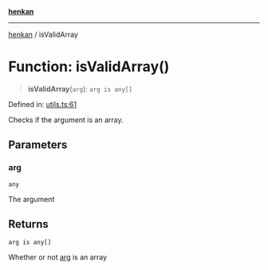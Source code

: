 [**henkan**](../README.md)

***

[henkan](../README.md) / isValidArray

# Function: isValidArray()

> **isValidArray**(`arg`): `arg is any[]`

Defined in: [utils.ts:61](https://github.com/Ronokof/Henkan/blob/cdcdfbcc72ca03339cd98398efd7d5e82826d66f/src/utils.ts#L61)

Checks if the argument is an array.

## Parameters

### arg

`any`

The argument

## Returns

`arg is any[]`

Whether or not [arg](#isvalidarray) is an array
